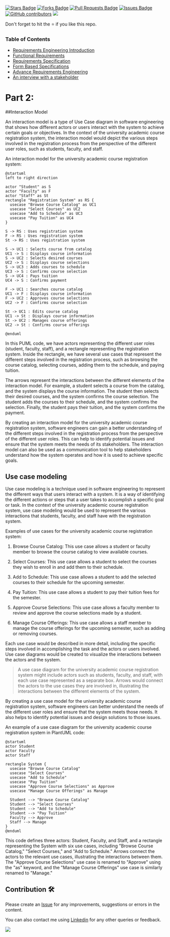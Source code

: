 
<a href="https://github.com/drshahizan/software-engineering/stargazers"><img src="https://img.shields.io/github/stars/drshahizan/software-engineering" alt="Stars Badge"/></a>
<a href="https://github.com/drshahizan/software-engineering/network/members"><img src="https://img.shields.io/github/forks/drshahizan/software-engineering" alt="Forks Badge"/></a>
<a href="https://github.com/drshahizan/software-engineering/pulls"><img src="https://img.shields.io/github/issues-pr/drshahizan/software-engineering" alt="Pull Requests Badge"/></a>
<a href="https://github.com/drshahizan/software-engineering/issues"><img src="https://img.shields.io/github/issues/drshahizan/software-engineering" alt="Issues Badge"/></a>
<a href="https://github.com/drshahizan/software-engineering/graphs/contributors"><img alt="GitHub contributors" src="https://img.shields.io/github/contributors/drshahizan/software-engineering?color=2b9348"></a>
![](https://visitor-badge.glitch.me/badge?page_id=drshahizan/software-engineering)

Don't forget to hit the :star: if you like this repo.

### Table of Contents

- [Requirements Engineering Introduction](p1-intro.md)
- [Functional Requirements](p2-functional.md)
- [Requirements Specification](p3-soft-requirement.md)
- [Form Based Specifications](p4-form.md)
- [Advance Requirements Engineering](p5-req-eng.md)
- [An interview with a stakeholder](p6-interview.md)

# Part 2: 

##Interaction Model

An interaction model is a type of Use Case diagram in software engineering that shows how different actors or users interact with the system to achieve certain goals or objectives. In the context of the university academic course registration system, the interaction model would depict the various steps involved in the registration process from the perspective of the different user roles, such as students, faculty, and staff.

An interaction model for the university academic course registration system:

```puml
@startuml
left to right direction

actor "Student" as S
actor "Faculty" as F
actor "Staff" as St
rectangle "Registration System" as RS {
  usecase "Browse Course Catalog" as UC1
  usecase "Select Courses" as UC2
  usecase "Add to Schedule" as UC3
  usecase "Pay Tuition" as UC4
}

S -> RS : Uses registration system
F -> RS : Uses registration system
St -> RS : Uses registration system

S -> UC1 : Selects course from catalog
UC1 -> S : Displays course information
S -> UC2 : Selects desired courses
UC2 -> S : Displays course selections
S -> UC3 : Adds courses to schedule
UC3 -> S : Confirms course selection
S -> UC4 : Pays tuition
UC4 -> S : Confirms payment

F -> UC1 : Searches course catalog
UC1 -> F : Displays course information
F -> UC2 : Approves course selections
UC2 -> F : Confirms course selection

St -> UC1 : Edits course catalog
UC1 -> St : Displays course information
St -> UC2 : Manages course offerings
UC2 -> St : Confirms course offerings

@enduml
```

In this PUML code, we have actors representing the different user roles (student, faculty, staff), and a rectangle representing the registration system. Inside the rectangle, we have several use cases that represent the different steps involved in the registration process, such as browsing the course catalog, selecting courses, adding them to the schedule, and paying tuition.

The arrows represent the interactions between the different elements of the interaction model. For example, a student selects a course from the catalog, and the system displays the course information. The student then selects their desired courses, and the system confirms the course selection. The student adds the courses to their schedule, and the system confirms the selection. Finally, the student pays their tuition, and the system confirms the payment.

By creating an interaction model for the university academic course registration system, software engineers can gain a better understanding of the different steps involved in the registration process from the perspective of the different user roles. This can help to identify potential issues and ensure that the system meets the needs of its stakeholders. The interaction model can also be used as a communication tool to help stakeholders understand how the system operates and how it is used to achieve specific goals.

## Use case modeling
Use case modeling is a technique used in software engineering to represent the different ways that users interact with a system. It is a way of identifying the different actions or steps that a user takes to accomplish a specific goal or task. In the context of the university academic course registration system, use case modeling would be used to represent the various interactions that students, faculty, and staff have with the registration system.

Examples of use cases for the university academic course registration system:

1. Browse Course Catalog: This use case allows a student or faculty member to browse the course catalog to view available courses.

2. Select Courses: This use case allows a student to select the courses they wish to enroll in and add them to their schedule.

3. Add to Schedule: This use case allows a student to add the selected courses to their schedule for the upcoming semester.

4. Pay Tuition: This use case allows a student to pay their tuition fees for the semester.

5. Approve Course Selections: This use case allows a faculty member to review and approve the course selections made by a student.

6. Manage Course Offerings: This use case allows a staff member to manage the course offerings for the upcoming semester, such as adding or removing courses.

Each use case would be described in more detail, including the specific steps involved in accomplishing the task and the actors or users involved. Use case diagrams would be created to visualize the interactions between the actors and the system.

> A use case diagram for the university academic course registration system might include actors such as students, faculty, and staff, with each use case represented as a separate box. Arrows would connect the actors to the use cases they are involved in, illustrating the interactions between the different elements of the system.

By creating a use case model for the university academic course registration system, software engineers can better understand the needs of the different user roles and ensure that the system meets those needs. It also helps to identify potential issues and design solutions to those issues.

An example of a use case diagram for the university academic course registration system in PlantUML code:

```
@startuml
actor Student
actor Faculty
actor Staff

rectangle System {
  usecase "Browse Course Catalog"
  usecase "Select Courses"
  usecase "Add to Schedule"
  usecase "Pay Tuition"
  usecase "Approve Course Selections" as Approve
  usecase "Manage Course Offerings" as Manage
  
  Student --> "Browse Course Catalog"
  Student --> "Select Courses"
  Student --> "Add to Schedule"
  Student --> "Pay Tuition"
  Faculty --> Approve
  Staff --> Manage
}
@enduml
```

This code defines three actors: Student, Faculty, and Staff, and a rectangle representing the System with six use cases, including "Browse Course Catalog," "Select Courses," and "Add to Schedule." Arrows connect the actors to the relevant use cases, illustrating the interactions between them. The "Approve Course Selections" use case is renamed to "Approve" using the "as" keyword, and the "Manage Course Offerings" use case is similarly renamed to "Manage."

## Contribution 🛠️
Please create an [Issue](https://github.com/drshahizan/software-engineering/issues) for any improvements, suggestions or errors in the content.

You can also contact me using [Linkedin](https://www.linkedin.com/in/drshahizan/) for any other queries or feedback.

![](https://visitor-badge.glitch.me/badge?page_id=drshahizan)

